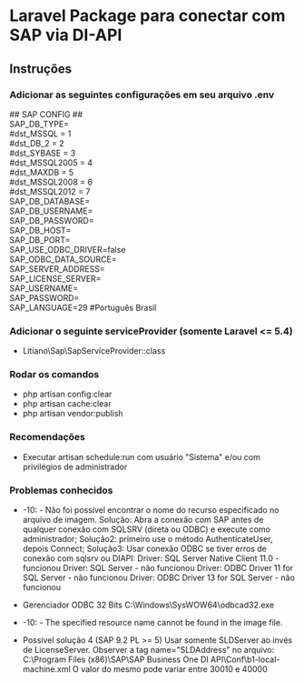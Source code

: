 # Laravel Package para conectar com SAP via DI-API

## Instruções
### Adicionar as seguintes configurações em seu arquivo .env

\#\# SAP CONFIG ##<br/>
SAP_DB_TYPE=<br/>
\#dst_MSSQL = 1<br/>
\#dst_DB_2 = 2<br/>
\#dst_SYBASE = 3<br/>
\#dst_MSSQL2005 = 4<br/>
\#dst_MAXDB = 5<br/>
\#dst_MSSQL2008 = 6<br/>
\#dst_MSSQL2012 = 7<br/>
SAP_DB_DATABASE=<br/>
SAP_DB_USERNAME=<br/>
SAP_DB_PASSWORD=<br/>
SAP_DB_HOST=<br/>
SAP_DB_PORT=<br/>
SAP_USE_ODBC_DRIVER=false<br/>
SAP_ODBC_DATA_SOURCE=<br/>
SAP_SERVER_ADDRESS=<br/>
SAP_LICENSE_SERVER=<br/>
SAP_USERNAME=<br/>
SAP_PASSWORD=<br/>
SAP_LANGUAGE=29 #Português Brasil<br/>

### Adicionar o seguinte serviceProvider (somente Laravel <= 5.4)
* Litiano\Sap\SapServiceProvider::class

### Rodar os comandos
* php artisan config:clear
* php artisan cache:clear
* php artisan vendor:publish

### Recomendações
* Executar artisan schedule:run com usuário "Sistema" e/ou com privilégios de administrador


### Problemas conhecidos
* -10: - Não foi possível encontrar o nome do recurso especificado no arquivo de imagem.
Solução: Abra a conexão com SAP antes de qualquer conexão com SQLSRV (direta ou ODBC) e execute como administrador;
Solução2: primeiro use o método AuthenticateUser, depois Connect;
Solução3: Usar conexão ODBC se tiver erros de conexão com sqlsrv ou DIAPI: 
Driver: SQL Server Native Client 11.0 - funcionou
Driver: SQL Server - não funcionou
Driver: ODBC Driver 11 for SQL Server - não funcionou
Driver: ODBC Driver 13 for SQL Server - não funcionou

* Gerenciador ODBC 32 Bits C:\Windows\SysWOW64\odbcad32.exe

* -10: - The specified resource name cannot be found in the image file.

* Possivel solução 4 (SAP 9.2 PL >= 5)
Usar somente SLDServer ao invés de LicenseServer.
Observer a tag name="SLDAddress" no arquivo:
C:\Program Files (x86)\SAP\SAP Business One DI API\Conf\b1-local-machine.xml
O valor do mesmo pode variar entre 30010 e 40000
 